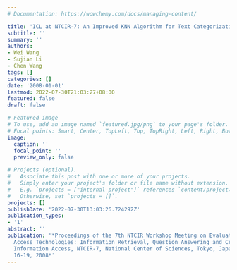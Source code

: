 ```yaml
---
# Documentation: https://wowchemy.com/docs/managing-content/

title: 'ICL at NTCIR-7: An Improved KNN Algorithm for Text Categorization'
subtitle: ''
summary: ''
authors:
- Wei Wang
- Sujian Li
- Chen Wang
tags: []
categories: []
date: '2008-01-01'
lastmod: 2022-07-30T21:03:27+08:00
featured: false
draft: false

# Featured image
# To use, add an image named `featured.jpg/png` to your page's folder.
# Focal points: Smart, Center, TopLeft, Top, TopRight, Left, Right, BottomLeft, Bottom, BottomRight.
image:
  caption: ''
  focal_point: ''
  preview_only: false

# Projects (optional).
#   Associate this post with one or more of your projects.
#   Simply enter your project's folder or file name without extension.
#   E.g. `projects = ["internal-project"]` references `content/project/deep-learning/index.md`.
#   Otherwise, set `projects = []`.
projects: []
publishDate: '2022-07-30T13:03:26.724292Z'
publication_types:
- '1'
abstract: ''
publication: '*Proceedings of the 7th NTCIR Workshop Meeting on Evaluation of Information
  Access Technologies: Information Retrieval, Question Answering and Cross-Lingual
  Information Access, NTCIR-7, National Center of Sciences, Tokyo, Japan, December
  16-19, 2008*'
---
```

